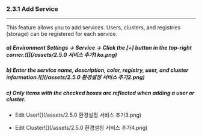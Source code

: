 ### 2.3.1 Add Service

---

This feature allows you to add services. Users, clusters, and registries \(storage\) can be registered for each service.

##### a\) Environment Settings → Service → Click the [+] button in the top-right corner.![](/assets/2.5.0 서비스 추가1 ko.png)

##### b\) Enter the service name, description, color, registry, user, and cluster information.![](/assets/2.5.0 환경설정 서비스 추가2.png)

##### c\) Only items with the checked boxes are reflected when adding a user or cluster.

* Edit User![](/assets/2.5.0 환경설정 서비스 추가3.png)

* Edit Cluster![](/assets/2.5.0 환경설정 서비스 추가4.png)



